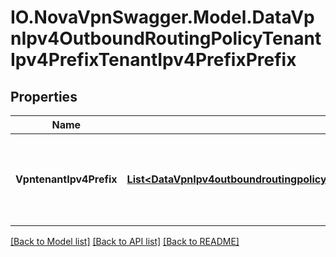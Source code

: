 # IO.NovaVpnSwagger.Model.DataVpnIpv4OutboundRoutingPolicyTenantIpv4PrefixTenantIpv4PrefixPrefix
## Properties

Name | Type | Description | Notes
------------ | ------------- | ------------- | -------------
**VpntenantIpv4Prefix** | [**List&lt;DataVpnIpv4outboundroutingpolicyTenantipv4prefixTenantipv4prefixprefixVpntenantipv4prefix&gt;**](DataVpnIpv4outboundroutingpolicyTenantipv4prefixTenantipv4prefixprefixVpntenantipv4prefix.md) | List of IPv4 prefixes for routes towards Tenant Networks. (list) | [optional] 

[[Back to Model list]](../README.md#documentation-for-models) [[Back to API list]](../README.md#documentation-for-api-endpoints) [[Back to README]](../README.md)

